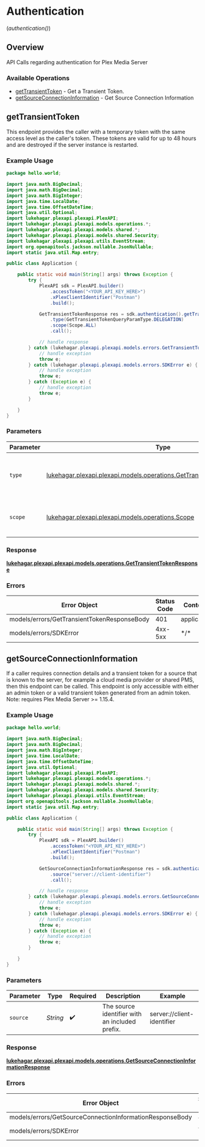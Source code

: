 # Authentication
(*authentication()*)

## Overview

API Calls regarding authentication for Plex Media Server


### Available Operations

* [getTransientToken](#gettransienttoken) - Get a Transient Token.
* [getSourceConnectionInformation](#getsourceconnectioninformation) - Get Source Connection Information

## getTransientToken

This endpoint provides the caller with a temporary token with the same access level as the caller's token. These tokens are valid for up to 48 hours and are destroyed if the server instance is restarted.


### Example Usage

```java
package hello.world;

import java.math.BigDecimal;
import java.math.BigDecimal;
import java.math.BigInteger;
import java.time.LocalDate;
import java.time.OffsetDateTime;
import java.util.Optional;
import lukehagar.plexapi.plexapi.PlexAPI;
import lukehagar.plexapi.plexapi.models.operations.*;
import lukehagar.plexapi.plexapi.models.shared.*;
import lukehagar.plexapi.plexapi.models.shared.Security;
import lukehagar.plexapi.plexapi.utils.EventStream;
import org.openapitools.jackson.nullable.JsonNullable;
import static java.util.Map.entry;

public class Application {

    public static void main(String[] args) throws Exception {
        try {
            PlexAPI sdk = PlexAPI.builder()
                .accessToken("<YOUR_API_KEY_HERE>")
                .xPlexClientIdentifier("Postman")
                .build();

            GetTransientTokenResponse res = sdk.authentication().getTransientToken()
                .type(GetTransientTokenQueryParamType.DELEGATION)
                .scope(Scope.ALL)
                .call();

            // handle response
        } catch (lukehagar.plexapi.plexapi.models.errors.GetTransientTokenResponseBody e) {
            // handle exception
            throw e;
        } catch (lukehagar.plexapi.plexapi.models.errors.SDKError e) {
            // handle exception
            throw e;
        } catch (Exception e) {
            // handle exception
            throw e;
        }

    }
}
```

### Parameters

| Parameter                                                                                                                                 | Type                                                                                                                                      | Required                                                                                                                                  | Description                                                                                                                               |
| ----------------------------------------------------------------------------------------------------------------------------------------- | ----------------------------------------------------------------------------------------------------------------------------------------- | ----------------------------------------------------------------------------------------------------------------------------------------- | ----------------------------------------------------------------------------------------------------------------------------------------- |
| `type`                                                                                                                                    | [lukehagar.plexapi.plexapi.models.operations.GetTransientTokenQueryParamType](../../models/operations/GetTransientTokenQueryParamType.md) | :heavy_check_mark:                                                                                                                        | `delegation` - This is the only supported `type` parameter.                                                                               |
| `scope`                                                                                                                                   | [lukehagar.plexapi.plexapi.models.operations.Scope](../../models/operations/Scope.md)                                                     | :heavy_check_mark:                                                                                                                        | `all` - This is the only supported `scope` parameter.                                                                                     |


### Response

**[lukehagar.plexapi.plexapi.models.operations.GetTransientTokenResponse](../../models/operations/GetTransientTokenResponse.md)**
### Errors

| Error Object                                | Status Code                                 | Content Type                                |
| ------------------------------------------- | ------------------------------------------- | ------------------------------------------- |
| models/errors/GetTransientTokenResponseBody | 401                                         | application/json                            |
| models/errors/SDKError                      | 4xx-5xx                                     | \*\/*                                       |

## getSourceConnectionInformation

If a caller requires connection details and a transient token for a source that is known to the server, for example a cloud media provider or shared PMS, then this endpoint can be called. This endpoint is only accessible with either an admin token or a valid transient token generated from an admin token.
Note: requires Plex Media Server >= 1.15.4.


### Example Usage

```java
package hello.world;

import java.math.BigDecimal;
import java.math.BigDecimal;
import java.math.BigInteger;
import java.time.LocalDate;
import java.time.OffsetDateTime;
import java.util.Optional;
import lukehagar.plexapi.plexapi.PlexAPI;
import lukehagar.plexapi.plexapi.models.operations.*;
import lukehagar.plexapi.plexapi.models.shared.*;
import lukehagar.plexapi.plexapi.models.shared.Security;
import lukehagar.plexapi.plexapi.utils.EventStream;
import org.openapitools.jackson.nullable.JsonNullable;
import static java.util.Map.entry;

public class Application {

    public static void main(String[] args) throws Exception {
        try {
            PlexAPI sdk = PlexAPI.builder()
                .accessToken("<YOUR_API_KEY_HERE>")
                .xPlexClientIdentifier("Postman")
                .build();

            GetSourceConnectionInformationResponse res = sdk.authentication().getSourceConnectionInformation()
                .source("server://client-identifier")
                .call();

            // handle response
        } catch (lukehagar.plexapi.plexapi.models.errors.GetSourceConnectionInformationResponseBody e) {
            // handle exception
            throw e;
        } catch (lukehagar.plexapi.plexapi.models.errors.SDKError e) {
            // handle exception
            throw e;
        } catch (Exception e) {
            // handle exception
            throw e;
        }

    }
}
```

### Parameters

| Parameter                                      | Type                                           | Required                                       | Description                                    | Example                                        |
| ---------------------------------------------- | ---------------------------------------------- | ---------------------------------------------- | ---------------------------------------------- | ---------------------------------------------- |
| `source`                                       | *String*                                       | :heavy_check_mark:                             | The source identifier with an included prefix. | server://client-identifier                     |


### Response

**[lukehagar.plexapi.plexapi.models.operations.GetSourceConnectionInformationResponse](../../models/operations/GetSourceConnectionInformationResponse.md)**
### Errors

| Error Object                                             | Status Code                                              | Content Type                                             |
| -------------------------------------------------------- | -------------------------------------------------------- | -------------------------------------------------------- |
| models/errors/GetSourceConnectionInformationResponseBody | 401                                                      | application/json                                         |
| models/errors/SDKError                                   | 4xx-5xx                                                  | \*\/*                                                    |
